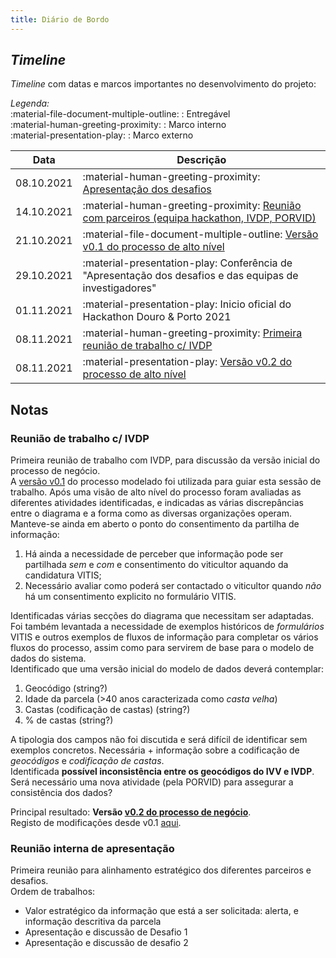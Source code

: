 ```yaml
---
title: Diário de Bordo
---
```


## _Timeline_

_Timeline_ com datas e marcos importantes no desenvolvimento do projeto:

_Legenda:_  
:material-file-document-multiple-outline: : Entregável  
:material-human-greeting-proximity: : Marco interno  
:material-presentation-play: : Marco externo  


| Data       | Descrição                                                                            |
|:----------:|--------------------------------------------------------------------------------------|
| 08.10.2021 | :material-human-greeting-proximity: [Apresentação dos desafios](/#desafios)                                                  |
| 14.10.2021 | :material-human-greeting-proximity: [Reunião com parceiros (equipa hackathon, IVDP, PORVID)](#reuniao-interna-de-apresentacao)                     |
| 21.10.2021 | :material-file-document-multiple-outline: [Versão v0.1 do processo de alto nível](/processos/#v01-versao-inicial)                                   |
| 29.10.2021 | :material-presentation-play: Conferência de "Apresentação dos desafios e das equipas de investigadores" |
| 01.11.2021 | :material-presentation-play: Inicio oficial do Hackathon Douro & Porto 2021                             |
| 08.11.2021 | :material-human-greeting-proximity: [Primeira reunião de trabalho c/ IVDP](#reuniao-de-trabalho-c-ivdp)                                      |
| 08.11.2021 | :material-presentation-play: [Versão v0.2 do processo de alto nível](/processos/#v02-primeira-iteracao-c-ivdp)                                   |

## Notas

### Reunião de trabalho c/ IVDP

Primeira reunião de trabalho com IVDP, para discussão da versão inicial do processo de negócio.  
A [versão v0.1](/processos/#v01-versao-inicial) do processo modelado foi utilizada para guiar esta sessão de trabalho. Após uma visão de alto nível do processo foram avaliadas as diferentes atividades identificadas, e indicadas as várias discrepâncias entre o diagrama e a forma como as diversas organizações operam.  
Manteve-se ainda em aberto o ponto do consentimento da partilha de informação: 

1. Há ainda a necessidade de perceber que informação pode ser partilhada _sem_ e _com_ e consentimento do viticultor aquando da candidatura VITIS; 
2. Necessário avaliar como poderá ser contactado o viticultor quando _não_ há um consentimento explicito no formulário VITIS.

Identificadas várias secções do diagrama que necessitam ser adaptadas.  
Foi também levantada a necessidade de exemplos históricos de _formulários_ VITIS e outros exemplos de fluxos de informação para completar os vários fluxos do processo, assim como para servirem de base para o modelo de dados do sistema.  
Identificado que uma versão inicial do modelo de dados deverá contemplar:

1. Geocódigo (string?)
2. Idade da parcela (>40 anos caracterizada como _casta velha_)
3. Castas (codificação de castas) (string?)
4. % de castas (string?)

A tipologia dos campos não foi discutida e será difícil de identificar sem exemplos concretos. Necessária + informação sobre a codificação de _geocódigos_ e _codificação de castas_.  
Identificada **possível inconsistência entre os geocódigos do IVV e IVDP**. Será necessário uma nova atividade (pela PORVID) para assegurar a consistência dos dados?  

Principal resultado: **Versão [v0.2 do processo de negócio](/processos/#v02-primeira-iteracao-c-ivdp)**.  
Registo de modificações desde v0.1 [aqui](/processos/#modificacoes).

### Reunião interna de apresentação

Primeira reunião para alinhamento estratégico dos diferentes parceiros e desafios.  
Ordem de trabalhos:

+ Valor estratégico da informação que está a ser solicitada: alerta, e informação descritiva da parcela
+ Apresentação e discussão de Desafio 1
+ Apresentação e discussão de desafio 2
